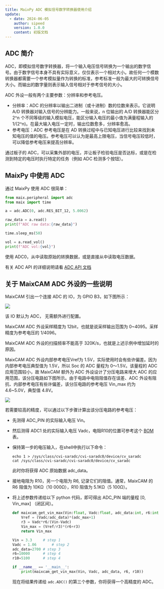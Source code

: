 ```yaml
---
title: MaixPy ADC 模拟信号数字转换器使用介绍
update:
  - date: 2024-06-05
    author: sipeed
    version: 1.0.0
    content: 初版文档
---
```


## ADC 简介

ADC，即模拟信号数字转换器，将一个输入电压信号转换为一个输出的数字信号。由于数字信号本身不具有实际意义，仅仅表示一个相对大小。故任何一个模数转换器都需要一个参考模拟量作为转换的标准，参考标准一般为最大的可转换信号大小。而输出的数字量则表示输入信号相对于参考信号的大小。

ADC 外设一般有两个主要参数：分辨率和参考电压。

* 分辨率：ADC 的分辨率以输出二进制（或十进制）数的位数来表示。它说明 A/D 转换器对输入信号的分辨能力。一般来说，n 位输出的 A/D 转换器能区分 2^n 个不同等级的输入模拟电压，能区分输入电压的最小值为满量程输入的 1/(2^n)。在最大输入电压一定时，输出位数愈多，分辨率愈高。
* 参考电压：ADC 参考电压是在 AD 转换过程中与已知电压进行比较来找到未知电压的值的电压。参考电压可以认为是最高上限电压，当信号电压较低时，可以降低参考电压来提高分辨率。

通过板子的 ADC，可以采集外部的电压，并让板子检验电压是否达标，或是在检测到特定的电压时执行特定的任务（例如 ADC 检测多个按钮）。

## MaixPy 中使用 ADC

通过 MaixPy 使用 ADC 很简单：

```python
from maix.peripheral import adc
from maix import time

a = adc.ADC(0, adc.RES_BIT_12, 5.0062)

raw_data = a.read()
print(f"ADC raw data:{raw_data}")

time.sleep_ms(50)

vol = a.read_vol()
print(f"ADC vol:{vol}")
```

使用 ADC0，从中读取原始的转换数据，或是直接从中读取电压数据。

有关 ADC API 的详细说明请看 [ADC API 文档](../../../api/maix/peripheral/adc.md)

## 关于 MaixCAM ADC 外设的一些说明

MaixCAM 引出一个连接 ADC 的 IO，为 GPIO B3，如下图所示：

![](http://wiki.sipeed.com/hardware/zh/lichee/assets/RV_Nano/intro/RV_Nano_3.jpg)

该 IO 默认为 ADC， 无需额外进行配置。

MaixCAM ADC 外设采样精度为 12bit，也就是说采样输出范围为 0~4095。采样精度为参考电压的 1/4096。

MaixCAM ADC 外设的扫描频率不能高于 320K/s，也就是上述示例中增加延时的原因。

MaixCAM ADC 外设内部参考电压Vref为 1.5V，实际使用时会有些许偏差。因为内部参考电压典型值为 1.5V，所以 Soc 的 ADC 量程为 0～1.5V。该量程的 ADC 应用范围较小，故 MaixCAM 额外为 ADC 外设设计了分压电路来增大 ADC 的应用范围，该分压电路如下图所示。由于电路中电阻阻值存在误差、ADC 外设有阻抗、内部参考电压有些许偏差，该分压电路的参考电压 Vin_max 约为 4.6~5.0V，典型值 4.8V。

![](https://wiki.sipeed.com/hardware/zh/lichee/assets/RV_Nano/peripheral/adc.png)

若需要较高的精度，可以通过以下步骤计算出该分压电路的参考电压：

* 先测得 ADC_PIN 的实际输入电压 Vin。

* 然后测得 ADC1 处的实际输入电压 Vadc，电阻R10的位置可参考这个 [BOM](https://cn.dl.sipeed.com/fileList/LICHEE/LicheeRV_Nano/03_Designator_drawing/LicheeRV_Nano-70405_iBOM.rar) 表。

* 保持第一步的电压输入，在shell中执行以下命令：

  ```shell
  echo 1 > /sys/class/cvi-saradc/cvi-saradc0/device/cv_saradc
  cat /sys/class/cvi-saradc/cvi-saradc0/device/cv_saradc
  ```

  此时你将获得 ADC 原始数据 adc_data。

* 接地电阻为 R10，另一个电阻为 R6, 记录它们的阻值。通常，MaixCAM 的 R6 阻值为 10KΩ（10 000Ω），R10  阻值为 5.1KΩ（5 100Ω）。

* 将上述参数传递给以下 python 代码，即可得出 ADC_PIN 端的量程 [0, Vin_max] （闭区间）。

  ```python
  def maixcam_get_vin_max(Vin:float, Vadc:float, adc_data:int, r6:int, r10:int, adc_max:int=4095):
      Vref = (Vadc/adc_data)*(adc_max+1)
      r3 = Vadc*r6/(Vin-Vadc)
      Vin_max = (Vref/r3)*(r6+r3)
      return Vin_max
  
  Vin = 3.3		# step 1
  Vadc = 1.06		# step 2
  adc_data=2700	# step 3
  r6=10000		# step 4
  r10=5100		# step 4
  
  if __name__ == '__main__':
      print(maixcam_get_vin_max(Vin, Vadc, adc_data, r6, r10))
  ```

  现在将结果传递给 `adc.ADC()` 的第三个参数，你将获得一个高精度的 ADC。

